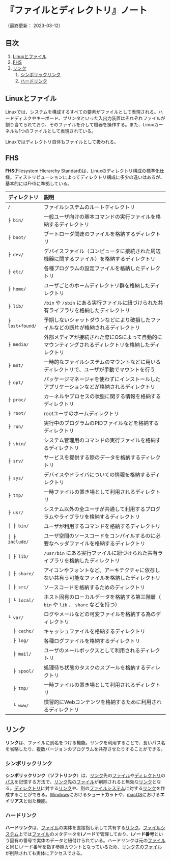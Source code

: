 # 『ファイルとディレクトリ』ノート

（最終更新： 2023-03-12）


## 目次

1. [Linuxとファイル](#linuxとファイル)
1. [FHS](#fhs)
1. [リンク](#リンク)
	1. [シンボリックリンク](#シンボリックリンク)
	1. [ハードリンク](#ハードリンク)


## Linuxとファイル

Linuxでは、システムを構成するすべての要素がファイルとして表現される。ハードディスクやキーボード、プリンタといった入出力装置はそれぞれファイルが割り当てられており、そのファイルを介して機器を操作する。また、Linuxカーネルも1つのファイルとして表現されている。

Linuxではディレクトリ自体もファイルとして扱われる。


## FHS

**FHS**(Filesystem Hierarchy Standard)は、Linuxのディレクトリ構成の標準化仕様。ディストリビューションによってディレクトリ構成に多少の違いはあるが、基本的にはFHSに準拠している。

| ディレクトリ    | 説明                                                                                                  |
| --------------- | :---------------------------------------------------------------------------------------------------- |
| `/`             | ファイルシステムのルートディレクトリ                                                                  |
| `├ bin/`        | 一般ユーザ向けの基本コマンドの実行ファイルを格納するディレクトリ                                      |
| `├ boot/`       | ブートローダ関連のファイルを格納するディレクトリ                                                      |
| `├ dev/`        | デバイスファイル（コンピュータに接続された周辺機器に関するファイル）を格納するディレクトリ           |
| `├ etc/`        | 各種プログラムの設定ファイルを格納したディレクトリ                                                    |
| `├ home/`       | ユーザごとのホームディレクトリ群を格納したディレクトリ                                                |
| `├ lib/`        | `/bin` や `/sbin` にある実行ファイルに紐づけられた共有ライブラリを格納したディレクトリ                |
| `├ lost+found/` | 予期しないシャットダウンなどにより破損したファイルなどの断片が格納されるディレクトリ                  |
| `├ media/`      | 外部メディアが接続された際にOSによって自動的にマウンティングされるディレクトリを格納したディレクトリ |
| `├ mnt/`        | 一時的なファイルシステムのマウントなどに用いるディレクトリで、ユーザが手動でマウントを行う           |
| `├ opt/`        | パッケージマネージャを使わずにインストールしたアプリケーションなどが格納されるディレクトリ           |
| `├ proc/`       | カーネルやプロセスの状態に関する情報を格納するディレクトリ                                            |
| `├ root/`       | rootユーザのホームディレクトリ                                                                        |
| `├ run/`        | 実行中のプログラムのPIDファイルなどを格納するディレクトリ                                             |
| `├ sbin/`       | システム管理用のコマンドの実行ファイルを格納するディレクトリ                                          |
| `├ srv/`        | サービスを提供する際のデータを格納するディレクトリ                                                    |
| `├ sys/`        | デバイスやドライバについての情報を格納するディレクトリ                                                |
| `├ tmp/`        | 一時ファイルの置き場として利用されるディレクトリ                                                      |
| `├ usr/`        | システム以外の全ユーザが共通して利用するプログラムやライブラリを格納するディレクトリ                  |
| `│ ├ bin/`      | ユーザが利用するコマンドを格納するディレクトリ                                                        |
| `│ ├ include/`  | ユーザ空間のソースコードをコンパイルするのに必要なヘッダファイルを格納するディレクトリ                |
| `│ ├ lib/`      | `/usr/bin` にある実行ファイルに紐づけられた共有ライブラリを格納したディレクトリ                       |
| `│ ├ share/`    | アイコンやフォントなど、アーキテクチャに依存しない共有う可能なファイルを格納したディレクトリ         |
| `│ ├ src/`      | ソースコードを格納するためのディレクトリ                                                              |
| `│ └ local/`    | ホスト固有のローカルデータを格納する第三階層（ `bin` や `lib` 、 `share` などを持つ）                 |
| `└ var/`        | ログやメールなどの可変ファイルを格納する為のディレクトリ                                              |
| `  ├ cache/`    | キャッシュファイルを格納するディレクトリ                                                              |
| `  ├ log/`      | 各種ログファイルを格納するディレクトリ                                                                |
| `  ├ mail/`     | ユーザのメールボックスとして利用されるディレクトリ                                                    |
| `  ├ spool/`    | 処理待ち状態のタスクのスプールを格納するディレクトリ                                                  |
| `  ├ tmp/`      | 一時ファイルの置き場として利用されるディレクトリ                                                      |
| `  └ www/`      | 慣習的にWebコンテンツを格納するために利用されるディレクトリ                                           |


## リンク

**リンク**は、ファイルに別名をつける機能。リンクを利用することで、長いパス名を省略したり、複数バージョンのプログラムを共存させたりすることができる。

### シンボリックリンク

**シンボリックリンク**（**ソフトリンク**）は、[リンク](#リンク)先の[ファイル](../../../software/_/chapters/file_system.md#ファイル)や[ディレクトリ](../../../software/_/chapters/file_system.md#ディレクトリ)の[パス](../../../software/_/chapters/file_system.md#パス)を記憶する方法で、[リンク](#リンク)先の[ファイル](../../../software/_/chapters/file_system.md#ファイル)が削除されると無効な[リンク](../../../software/_/chapters/file_system.md#リンク)となる。[ディレクトリ](../../../software/_/chapters/file_system.md#ディレクトリ)に対する[リンク](../../../software/_/chapters/file_system.md#リンク)や、別の[ファイルシステム](../../../software/_/chapters/file_system.md#ファイルシステム)に対する[リンク](../../../software/_/chapters/file_system.md#リンク)を作成することができる。[Windows](../../../software/_/chapters/operating_system.md#windows)における**ショートカット**や、[macOS](../../../software/_/chapters/operating_system.md#macos)における**エイリアス**と似た機能。

### ハードリンク

**ハードリンク**は、[ファイル](../../../software/_/chapters/file_system.md#ファイル)の実体を直接指し示して共有する[リンク](../../../software/_/chapters/file_system.md#リンク)。[ファイルシステム](../../../software/_/chapters/file_system.md#ファイルシステム)上では[ファイル](../../../software/_/chapters/file_system.md#ファイル)のメタデータを**iノード**で管理しており、**iノード番号**という固有の番号で実体のデータと紐付けられている。ハードリンクは元の[ファイル](../../../software/_/chapters/file_system.md#ファイル)と同じiノード番号を指す参照カウントとなっているため、[リンク](#リンク)先の[ファイル](../../../software/_/chapters/file_system.md#ファイル)が削除されても実体にアクセスできる。
